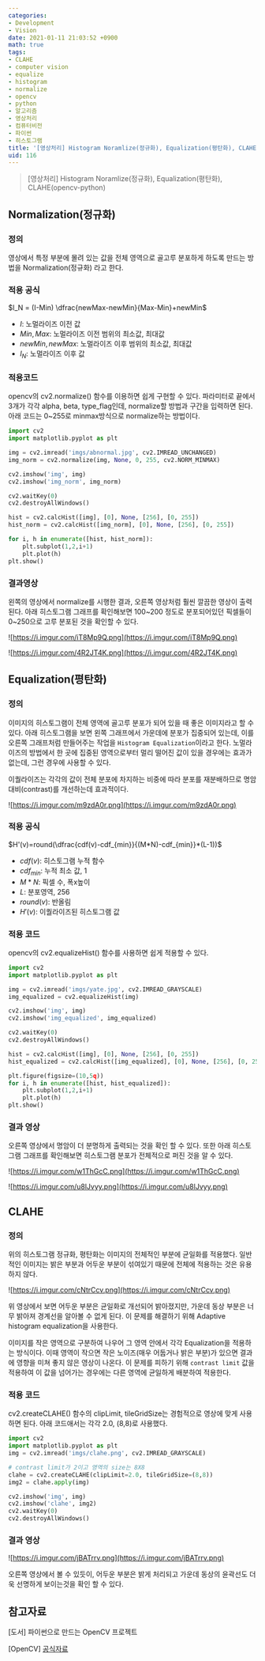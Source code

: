 ```yaml
---
categories:
- Development
- Vision
date: 2021-01-11 21:03:52 +0900
math: true
tags:
- CLAHE
- computer vision
- equalize
- histogram
- normalize
- opencv
- python
- 알고리즘
- 영상처리
- 컴퓨터비전
- 파이썬
- 히스토그램
title: '[영상처리] Histogram Noramlize(정규화), Equalization(평탄화), CLAHE (OpenCV-Python)'
uid: 116
---
```


> [영상처리] Histogram Noramlize(정규화), Equalization(평탄화), CLAHE(opencv-python)
> 

## Normalization(정규화)

### 정의

영상에서 특정 부분에 몰려 있는 값을 전체 영역으로 골고루 분포하게 하도록 만드는 방법을 Normalization(정규화) 라고 한다.

### 적용 공식

$I_N = (I-Min) \dfrac{newMax-newMin}{Max-Min}+newMin$

- $I$: 노멀라이즈 이전 값
- $Min, Max$: 노멀라이즈 이전 범위의 최소값, 최대값
- $newMin, newMax$: 노멀라이즈 이후 범위의 최소값, 최대값
- $I_N$: 노멀라이즈 이후 값

### 적용코드

opencv의 cv2.normalize() 함수를 이용하면 쉽게 구현할 수 있다. 파라미터로 끝에서 3개가 각각 alpha, beta, type_flag인데, normalize할 방법과 구간을 입력하면 된다. 아래 코드는 0~255로 minmax방식으로 normalize하는 방법이다.

```python
import cv2
import matplotlib.pyplot as plt

img = cv2.imread('imgs/abnormal.jpg', cv2.IMREAD_UNCHANGED)
img_norm = cv2.normalize(img, None, 0, 255, cv2.NORM_MINMAX)

cv2.imshow('img', img)
cv2.imshow('img_norm', img_norm)

cv2.waitKey(0)
cv2.destroyAllWindows()

hist = cv2.calcHist([img], [0], None, [256], [0, 255])
hist_norm = cv2.calcHist([img_norm], [0], None, [256], [0, 255])

for i, h in enumerate([hist, hist_norm]):
    plt.subplot(1,2,i+1)
    plt.plot(h)
plt.show()
```

### 결과영상

왼쪽의 영상에서 normalize를 시행한 결과, 오른쪽 영상처럼 훨씬 깔끔한 영상이 출력된다. 아래 히스토그램 그래프를 확인해보면 100~200 정도로 분포되어있던 픽셀들이 0~250으로 고루 분포된 것을 확인할 수 있다.

![https://i.imgur.com/iT8Mp9Q.png](https://i.imgur.com/iT8Mp9Q.png)

![https://i.imgur.com/4R2JT4K.png](https://i.imgur.com/4R2JT4K.png)

## Equalization(평탄화)

### 정의

이미지의 히스토그램이 전체 영역에 골고루 분포가 되어 있을 때 좋은 이미지라고 할 수 있다. 아래 히스토그램을 보면 왼쪽 그래프에서 가운데에 분포가 집중되어 있는데, 이를 오른쪽 그래프처럼 만들어주는 작업을 `Histogram Equalization`이라고 한다. 노멀라이즈의 방법에서 한 곳에 집중된 영역으로부터 멀리 떨어진 값이 있을 경우에는 효과가 없는데, 그런 경우에 사용할 수 있다.

이퀄라이즈는 각각의 값이 전체 분포에 차지하는 비중에 따라 분포를 재분배하므로 명암 대비(contrast)를 개선하는데 효과적이다.

![https://i.imgur.com/m9zdA0r.png](https://i.imgur.com/m9zdA0r.png)

### 적용 공식

$H'(v)=round(\dfrac{cdf(v)-cdf_{min}}{(M*N)-cdf_{min}}*(L-1))$

- $cdf(v)$: 히스토그램 누적 함수
- $cdf_{min}$: 누적 최소 값, 1
- $M*N$: 픽셀 수, 폭x높이
- $L$: 분포영역, 256
- $round(v)$: 반올림
- $H'(v)$: 이퀄라이즈된 히스토그램 값

### 적용 코드

opencv의 cv2.equalizeHist() 함수를 사용하면 쉽게 적용할 수 있다. 

```python
import cv2
import matplotlib.pyplot as plt

img = cv2.imread('imgs/yate.jpg', cv2.IMREAD_GRAYSCALE)
img_equalized = cv2.equalizeHist(img)

cv2.imshow('img', img)
cv2.imshow('img_equalized', img_equalized)

cv2.waitKey(0)
cv2.destroyAllWindows()

hist = cv2.calcHist([img], [0], None, [256], [0, 255])
hist_equalized = cv2.calcHist([img_equalized], [0], None, [256], [0, 255])

plt.figure(figsize=(10,5q))
for i, h in enumerate([hist, hist_equalized]):
    plt.subplot(1,2,i+1)
    plt.plot(h)
plt.show()
```

### 결과 영상

오른쪽 영상에서 명암이 더 분명하게 출력되는 것을 확인 할 수 있다. 또한 아래 히스토그램 그래프를 확인해보면 히스토그램 분포가 전체적으로 퍼진 것을 알 수 있다.

![https://i.imgur.com/w1ThGcC.png](https://i.imgur.com/w1ThGcC.png)

![https://i.imgur.com/u8lJvyy.png](https://i.imgur.com/u8lJvyy.png)

## CLAHE

### 정의

위의 히스토그램 정규화, 평탄화는 이미지의 전체적인 부분에 균일화를 적용했다. 일반적인 이미지는 밝은 부분과 어두운 부분이 섞여있기 때문에 전체에 적용하는 것은 유용하지 않다.

![https://i.imgur.com/cNtrCcv.png](https://i.imgur.com/cNtrCcv.png)

위 영상에서 보면 어두운 부분은 균일화로 개선되어 밝아졌지만, 가운데 동상 부분은 너무 밝아져 경계선을 알아볼 수 없게 된다. 이 문제를 해결하기 위해 Adaptive histogram equalization을 사용한다. 

이미지를 작은 영역으로 구분하여 나우어 그 영역 안에서 각각 Equalization을 적용하는 방식이다. 이때 영역이 작으면 작은 노이즈(매우 어둡거나 밝은 부분)가 있으면 결과에 영향을 미쳐 좋지 않은 영상이 나온다. 이 문제를 피하기 위해 `contrast limit` 값을 적용하여 이 값을 넘어가는 경우에는 다른 영역에 균일하게 배분하여 적용한다.

### 적용 코드

cv2.createCLAHE() 함수의 clipLimit, tileGridSize는 경험적으로 영상에 맞게 사용하면 된다. 아래 코드애서는 각각 2.0, (8,8)로 사용했다.

```python
import cv2
import matplotlib.pyplot as plt
img = cv2.imread('imgs/clahe.png', cv2.IMREAD_GRAYSCALE)

# contrast limit가 2이고 영역의 size는 8X8
clahe = cv2.createCLAHE(clipLimit=2.0, tileGridSize=(8,8))
img2 = clahe.apply(img)

cv2.imshow('img', img)
cv2.imshow('clahe', img2)
cv2.waitKey(0)
cv2.destroyAllWindows()
```

### 결과 영상

![https://i.imgur.com/jBATrrv.png](https://i.imgur.com/jBATrrv.png)

오른쪽 영상에서 볼 수 있듯이, 어두운 부분은 밝게 처리되고 가운데 동상의 윤곽선도 더욱 선명하게 보이는것을 확인 할 수 있다. 

## 참고자료

[도서] 파이썬으로 만드는 OpenCV 프로젝트

[OpenCV] [공식자료](https://opencv-python.readthedocs.io/en/latest/doc/20.imageHistogramEqualization/imageHistogramEqualization.html)